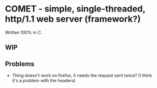 # COMET - simple, single-threaded, http/1.1 web server (framework?)

Written 100% in C.

## WIP

## Problems
- Thing doesn't work on firefox, it needs the request sent twice? (I think it's a problem with the headers)
